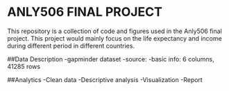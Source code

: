 # ANLY506 FINAL PROJECT

This repository is a collection of code and figures used in the Anly506 final project.
This project would mainly focus on the life expectancy and income during different period in different countries.  

##Data Description
-gapminder dataset
-source:
-basic info: 6 columns, 41285 rows

##Analytics
-Clean data
-Descriptive analysis
-Visualization
-Report


